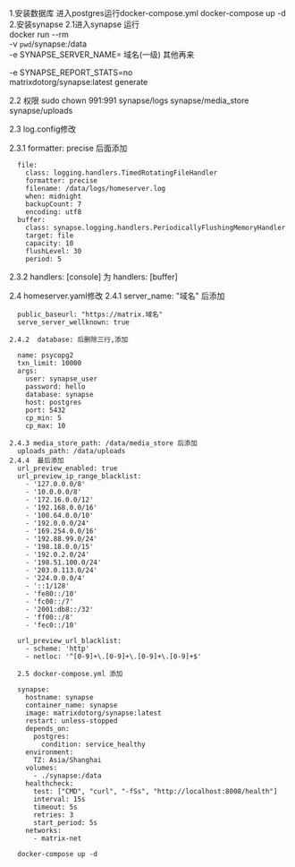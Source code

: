 1.安装数据库
  进入postgres运行docker-compose.yml          docker-compose up -d
2.安装synapse
  2.1进入synapse  运行  
    docker run --rm \
	-v `pwd`/synapse:/data \
	-e SYNAPSE_SERVER_NAME=   域名(一级) 其他再来
  
  -e SYNAPSE_REPORT_STATS=no \
	matrixdotorg/synapse:latest generate
  
  2.2 权限
  sudo chown 991:991 synapse/logs synapse/media_store synapse/uploads
  
  2.3 log.config修改

  2.3.1  formatter: precise  后面添加 

      file:
        class: logging.handlers.TimedRotatingFileHandler
        formatter: precise
        filename: /data/logs/homeserver.log
        when: midnight
        backupCount: 7
        encoding: utf8
      buffer:
        class: synapse.logging.handlers.PeriodicallyFlushingMemoryHandler
        target: file
        capacity: 10
        flushLevel: 30
        period: 5

  2.3.2   handlers: [console] 为   handlers: [buffer]
 
 2.4 homeserver.yaml修改
    2.4.1 server_name: "域名" 后添加
    
      public_baseurl: "https://matrix.域名"
      serve_server_wellknown: true
    
    2.4.2  database: 后删除三行,添加
    
      name: psycopg2
      txn_limit: 10000
      args:
        user: synapse_user
        password: hello
        database: synapse
        host: postgres
        port: 5432
        cp_min: 5
        cp_max: 10
        
    2.4.3 media_store_path: /data/media_store 后添加
      uploads_path: /data/uploads
    2.4.4  最后添加
      url_preview_enabled: true
      url_preview_ip_range_blacklist:
        - '127.0.0.0/8'
        - '10.0.0.0/8'
        - '172.16.0.0/12'
        - '192.168.0.0/16'
        - '100.64.0.0/10'
        - '192.0.0.0/24'
        - '169.254.0.0/16'
        - '192.88.99.0/24'
        - '198.18.0.0/15'
        - '192.0.2.0/24'
        - '198.51.100.0/24'
        - '203.0.113.0/24'
        - '224.0.0.0/4'
        - '::1/128'
        - 'fe80::/10'
        - 'fc00::/7'
        - '2001:db8::/32'
        - 'ff00::/8'
        - 'fec0::/10'

      url_preview_url_blacklist:
        - scheme: 'http'
        - netloc: '^[0-9]+\.[0-9]+\.[0-9]+\.[0-9]+$'
        
      2.5 docker-compose.yml 添加
      
      synapse:
        hostname: synapse
        container_name: synapse
        image: matrixdotorg/synapse:latest
        restart: unless-stopped
        depends_on:
          postgres:
            condition: service_healthy
        environment:
          TZ: Asia/Shanghai
        volumes:
          - ./synapse:/data
        healthcheck:
          test: ["CMD", "curl", "-fSs", "http://localhost:8008/health"]
          interval: 15s
          timeout: 5s
          retries: 3
          start_period: 5s
        networks:
          - matrix-net
          
      docker-compose up -d
